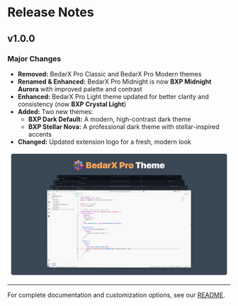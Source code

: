 # Release Notes

## v1.0.0

### Major Changes

- **Removed:** BedarX Pro Classic and BedarX Pro Modern themes
- **Renamed & Enhanced:** BedarX Pro Midnight is now **BXP Midnight Aurora** with improved palette and contrast
- **Enhanced:** BedarX Pro Light theme updated for better clarity and consistency (now **BXP Crystal Light**)
- **Added:** Two new themes:
  - **BXP Dark Default:** A modern, high-contrast dark theme
  - **BXP Stellar Nova:** A professional dark theme with stellar-inspired accents
- **Changed:** Updated extension logo for a fresh, modern look

![Banner](https://raw.githubusercontent.com/saqibbedar/BedarX-Pro/main/Public/banner.png)

---

For complete documentation and customization options, see our [README](README.md).
